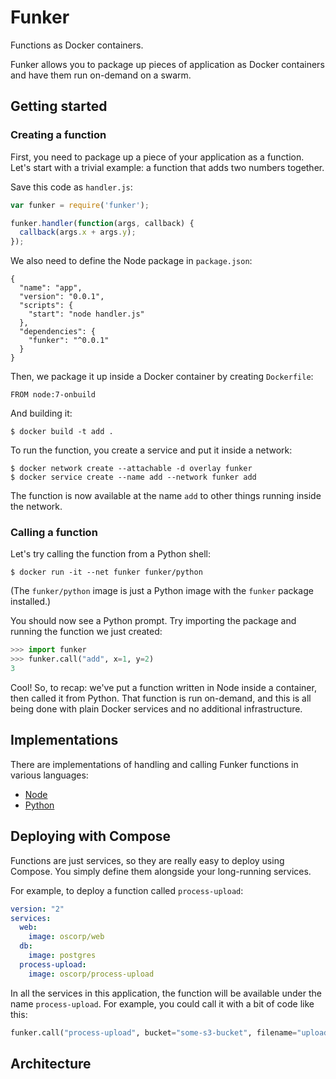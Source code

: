 # Funker

Functions as Docker containers.

Funker allows you to package up pieces of application as Docker containers and have them run on-demand on a swarm.

## Getting started

### Creating a function

First, you need to package up a piece of your application as a function. Let's start with a trivial example: a function that adds two numbers together.

Save this code as `handler.js`:

```javascript
var funker = require('funker');

funker.handler(function(args, callback) {
  callback(args.x + args.y);
});
```

We also need to define the Node package in `package.json`:

```
{
  "name": "app",
  "version": "0.0.1",
  "scripts": {
    "start": "node handler.js"
  },
  "dependencies": {
    "funker": "^0.0.1"
  }
}
```

Then, we package it up inside a Docker container by creating `Dockerfile`:

```
FROM node:7-onbuild
```

And building it:

```
$ docker build -t add .
```

To run the function, you create a service and put it inside a network:

```
$ docker network create --attachable -d overlay funker
$ docker service create --name add --network funker add
```

The function is now available at the name `add` to other things running inside the network.

### Calling a function

Let's try calling the function from a Python shell:

```
$ docker run -it --net funker funker/python
```

(The `funker/python` image is just a Python image with the `funker` package installed.)

You should now see a Python prompt. Try importing the package and running the function we just created:

```python
>>> import funker
>>> funker.call("add", x=1, y=2)
3
```

Cool! So, to recap: we've put a function written in Node inside a container, then called it from Python. That function is run on-demand, and this is all being done with plain Docker services and no additional infrastructure.

## Implementations

There are implementations of handling and calling Funker functions in various languages:

- [Node](https://github.com/bfirsh/funker-node)
- [Python](https://github.com/bfirsh/funker-python)

## Deploying with Compose

Functions are just services, so they are really easy to deploy using Compose. You simply define them alongside your long-running services.

For example, to deploy a function called `process-upload`:

```yaml
version: "2"
services:
  web:
    image: oscorp/web
  db:
    image: postgres
  process-upload:
    image: oscorp/process-upload
```

In all the services in this application, the function will be available under the name `process-upload`. For example, you could call it with a bit of code like this:

```python
funker.call("process-upload", bucket="some-s3-bucket", filename="upload.jpg")
```

## Architecture

